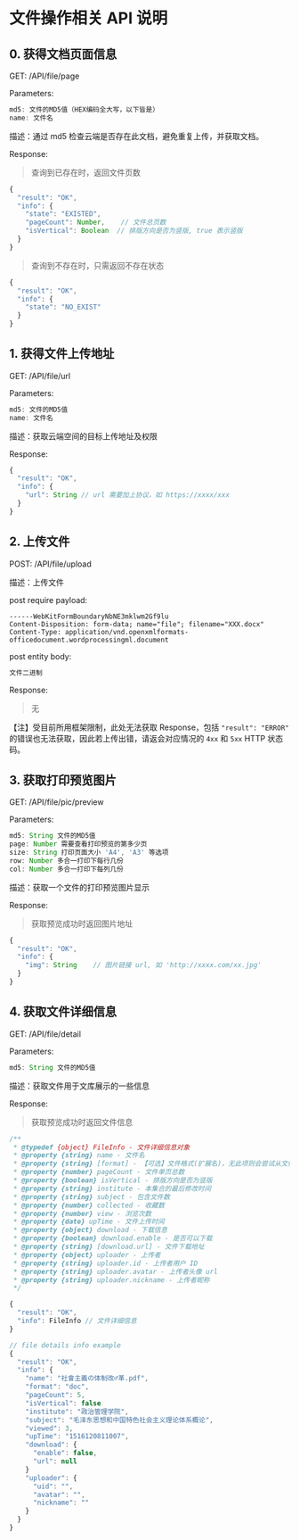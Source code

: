 # 文件操作相关 API 说明

## 0. 获得文档页面信息

GET:  /API/file/page

Parameters:

```js
md5: 文件的MD5值（HEX编码全大写，以下皆是）
name: 文件名
```

描述：通过 md5 检查云端是否存在此文档，避免重复上传，并获取文档。

Response:

> 查询到已存在时，返回文件页数

```js
{
  "result": "OK",
  "info": {
    "state": "EXISTED",
    "pageCount": Number,    // 文件总页数
    "isVertical": Boolean  // 排版方向是否为竖版, true 表示竖版
  }
}
```

> 查询到不存在时，只需返回不存在状态

```js
{
  "result": "OK",
  "info": {
    "state": "NO_EXIST"
  }
}
```

## 1. 获得文件上传地址

GET:  /API/file/url

Parameters:

```js
md5: 文件的MD5值
name: 文件名
```

描述：获取云端空间的目标上传地址及权限

Response:

```js
{
  "result": "OK",
  "info": {
    "url": String // url 需要加上协议，如 https://xxxx/xxx
  }
}
```

## 2. 上传文件

POST:  /API/file/upload

描述：上传文件

post require payload:

```http
------WebKitFormBoundaryNbNE3mklwm2Gf9lu
Content-Disposition: form-data; name="file"; filename="XXX.docx"
Content-Type: application/vnd.openxmlformats-officedocument.wordprocessingml.document
```

post entity body:

```js
文件二进制
```

Response:

> 无

【注】受目前所用框架限制，此处无法获取 Response，包括 `"result": "ERROR"` 的错误也无法获取，因此若上传出错，请返会对应情况的  `4xx` 和 `5xx` HTTP 状态码。


## 3. 获取打印预览图片

GET:  /API/file/pic/preview

Parameters:

```js
md5: String 文件的MD5值
page: Number 需要查看打印预览的第多少页
size: String 打印页面大小 'A4', 'A3' 等选项
row: Number 多合一打印下每行几份
col: Number 多合一打印下每列几份
```

描述：获取一个文件的打印预览图片显示

Response:

> 获取预览成功时返回图片地址

```js
{
  "result": "OK",
  "info": {
    "img": String    // 图片链接 url, 如 'http://xxxx.com/xx.jpg'
  }
}
```

## 4. 获取文件详细信息

GET:  /API/file/detail

Parameters:

```js
md5: String 文件的MD5值
```

描述：获取文件用于文库展示的一些信息

Response:

> 获取预览成功时返回文件信息

```js
/**
 * @typedef {object} FileInfo - 文件详细信息对象
 * @property {string} name - 文件名
 * @property {string} [format] - 【可选】文件格式(扩展名)，无此项则会尝试从文件名解析扩展名
 * @property {number} pageCount - 文件单页总数
 * @property {boolean} isVertical - 排版方向是否为竖版
 * @property {string} institute - 本集合的最后修改时间
 * @property {string} subject - 包含文件数
 * @property {number} collected - 收藏数
 * @property {number} view - 浏览次数
 * @property {date} upTime - 文件上传时间
 * @property {object} download - 下载信息
 * @property {boolean} download.enable - 是否可以下载
 * @property {string} [download.url] - 文件下载地址
 * @property {object} uploader - 上传者
 * @property {string} uploader.id - 上传者用户 ID
 * @property {string} uploader.avatar - 上传者头像 url
 * @property {string} uploader.nickname - 上传者昵称
 */
```

```js
{
  "result": "OK",
  "info": FileInfo // 文件详细信息
}
```

```js
// file details info example
{
  "result": "OK",
  "info": {
    "name": "社會主義の体制改♂革.pdf",
    "format": "doc",
    "pageCount": 5,
    "isVertical": false
    "institute": "政治管理学院",
    "subject": "毛泽东思想和中国特色社会主义理论体系概论",
    "viewed": 3,
    "upTime": "1516120811007",
    "download": {
      "enable": false,
      "url": null
    }
    "uploader": {
      "uid": "",
      "avatar": "",
      "nickname": ""
    }
  }
}
```

